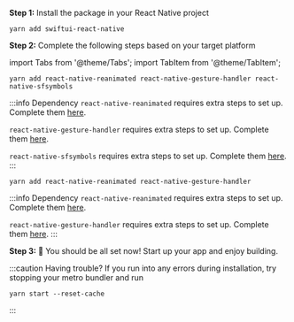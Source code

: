 ---
---

**Step 1:** Install the package in your React Native project

```console
yarn add swiftui-react-native
```

**Step 2:** Complete the following steps based on your target platform

import Tabs from '@theme/Tabs';
import TabItem from '@theme/TabItem';

<Tabs>
<TabItem value="ios" label="iOS">

```console
yarn add react-native-reanimated react-native-gesture-handler react-native-sfsymbols
```

:::info Dependency
`react-native-reanimated` requires extra steps to set up. Complete them [here](https://docs.swmansion.com/react-native-reanimated/docs/fundamentals/installation/).

`react-native-gesture-handler` requires extra steps to set up. Complete them [here](https://docs.swmansion.com/react-native-gesture-handler/docs/).

`react-native-sfsymbols` requires extra steps to set up. Complete them [here](https://github.com/birkir/react-native-sfsymbols).
:::

</TabItem>
<TabItem value="android" label="Android">

```console
yarn add react-native-reanimated react-native-gesture-handler
```

:::info Dependency
`react-native-reanimated` requires extra steps to set up. Complete them [here](https://docs.swmansion.com/react-native-reanimated/docs/fundamentals/installation/).

`react-native-gesture-handler` requires extra steps to set up. Complete them [here](https://docs.swmansion.com/react-native-gesture-handler/docs/).
:::

</TabItem>
</Tabs>

**Step 3:** :tada: You should be all set now! Start up your app and enjoy building.

:::caution Having trouble?
If you run into any errors during installation, try stopping your metro bundler and run

```console
yarn start --reset-cache
```

:::

